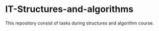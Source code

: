 # IT-Structures-and-algorithms
This repository consist of tasks during structures and algorithm course.
